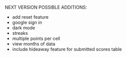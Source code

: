 NEXT VERSION POSSIBLE ADDITIONS:
- add reset feature
- google sign in
- dark mode
- streaks
- multiple points per cell
- view months of data
- include hideaway feature for submitted scores table
